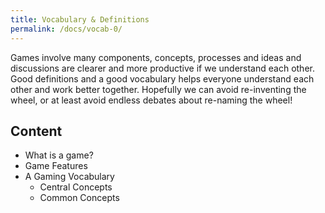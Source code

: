 ```yaml
---
title: Vocabulary & Definitions
permalink: /docs/vocab-0/
---
```


Games involve many components, concepts, processes and ideas and discussions are clearer and more productive if we understand each other. Good definitions and a good vocabulary helps everyone understand each other and work better together. Hopefully we can avoid re-inventing the wheel, or at least avoid endless debates about re-naming the wheel!  

## Content
* What is a game?
* Game Features
* A Gaming Vocabulary
  * Central Concepts
  * Common Concepts


